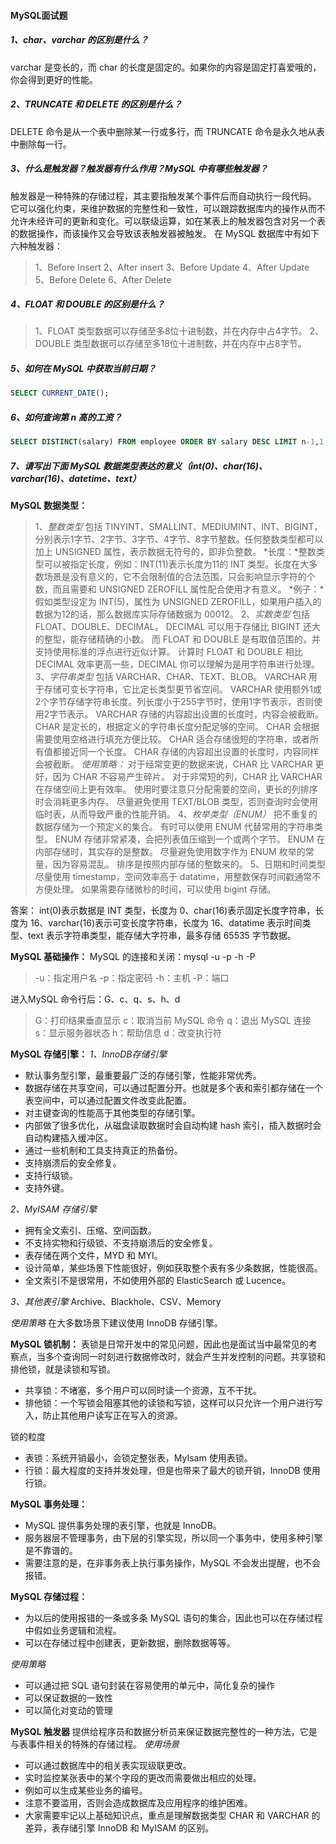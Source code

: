 #### MySQL面试题

##### 1、char、varchar 的区别是什么？

varchar 是变长的，而 char 的长度是固定的。如果你的内容是固定打喜爱哦的，你会得到更好的性能。

##### 2、TRUNCATE 和 DELETE 的区别是什么？

DELETE 命令是从一个表中删除某一行或多行，而 TRUNCATE 命令是永久地从表中删除每一行。

##### 3、什么是触发器？触发器有什么作用？MySQL 中有哪些触发器？

触发器是一种特殊的存储过程，其主要指触发某个事件后而自动执行一段代码。
它可以强化约束，来维护数据的完整性和一致性，可以跟踪数据库内的操作从而不允许未经许可的更新和变化。可以联级运算，如在某表上的触发器包含对另一个表的数据操作，而该操作又会导致该表触发器被触发。
在 MySQL 数据库中有如下六种触发器：
> 1、Before Insert
> 2、After insert
> 3、Before Update
> 4、After Update
> 5、Before Delete
> 6、After Delete

##### 4、FLOAT 和 DOUBLE 的区别是什么？

> 1、FLOAT 类型数据可以存储至多8位十进制数，并在内存中占4字节。
> 2、DOUBLE 类型数据可以存储至多18位十进制数，并在内存中占8字节。

##### 5、如何在 MySQL 中获取当前日期？

```sql
SELECT CURRENT_DATE();
```

##### 6、如何查询第 n 高的工资？

```sql
SELECT DISTINCT(salary) FROM employee ORDER BY salary DESC LIMIT n-1,1;
```

##### 7、请写出下面 MySQL 数据类型表达的意义（int(0)、char(16)、varchar(16)、datetime、text）

**MySQL 数据类型：**
> 1、*整数类型*
> 包括 TINYINT、SMALLINT、MEDIUMINT、INT、BIGINT，分别表示1字节、2字节、3字节、4字节、8字节整数。任何整数类型都可以加上 UNSIGNED 属性，表示数据无符号的，即非负整数。
> *长度：*整数类型可以被指定长度，例如：INT(11)表示长度为11的 INT 类型。长度在大多数场景是没有意义的，它不会限制值的合法范围，只会影响显示字符的个数，而且需要和 UNSIGNED ZEROFILL 属性配合使用才有意义。
> *例子：*假如类型设定为 INT(5)，属性为 UNSIGNED ZEROFILL，如果用户插入的数据为12的话，那么数据库实际存储数据为 00012。
> 2、*实数类型*
> 包括 FLOAT、DOUBLE、DECIMAL。
> DECIMAL 可以用于存储比 BIGINT 还大的整型，能存储精确的小数。
> 而 FLOAT 和 DOUBLE 是有取值范围的，并支持使用标准的浮点进行近似计算。
> 计算时 FLOAT 和 DOUBLE 相比 DECIMAL 效率更高一些，DECIMAL 你可以理解为是用字符串进行处理。
> 3、*字符串类型*
> 包括 VARCHAR、CHAR、TEXT、BLOB。
> VARCHAR 用于存储可变长字符串，它比定长类型更节省空间。
> VARCHAR 使用额外1或2个字节存储字符串长度。列长度小于255字节时，使用1字节表示，否则使用2字节表示。
> VARCHAR 存储的内容超出设置的长度时，内容会被截断。
> CHAR 是定长的，根据定义的字符串长度分配足够的空间。
> CHAR 会根据需要使用空格进行填充方便比较。
> CHAR 适合存储很短的字符串，或者所有值都接近同一个长度。
> CHAR 存储的内容超出设置的长度时，内容同样会被截断。
*使用策略：*
对于经常变更的数据来说，CHAR 比 VARCHAR 更好，因为 CHAR 不容易产生碎片。
对于非常短的列，CHAR 比 VARCHAR 在存储空间上更有效率。
使用时要注意只分配需要的空间，更长的列排序时会消耗更多内存。
尽量避免使用 TEXT/BLOB 类型，否则查询时会使用临时表，从而导致严重的性能开销。
> 4、*枚举类型（ENUM）*
> 把不重复的数据存储为一个预定义的集合。
> 有时可以使用 ENUM 代替常用的字符串类型。
> ENUM 存储非常紧凑，会把列表值压缩到一个或两个字节。
> ENUM 在内部存储时，其实存的是整数。
> 尽量避免使用数字作为 ENUM 枚举的常量，因为容易混乱。
> 排序是按照内部存储的整数来的。
> 5、日期和时间类型
> 尽量使用 timestamp，空间效率高于 datatime，用整数保存时间戳通常不方便处理。
> 如果需要存储微秒的时间，可以使用 bigint 存储。

答案：
int(0)表示数据是 INT 类型，长度为 0、char(16)表示固定长度字符串，长度为 16、varchar(16)表示可变长度字符串，长度为 16、datatime 表示时间类型、text 表示字符串类型，能存储大字符串，最多存储 65535 字节数据。

**MySQL 基础操作：**
MySQL 的连接和关闭：mysql -u -p -h -P
> -u：指定用户名
> -p：指定密码
> -h：主机
> -P：端口

进入MySQL 命令行后：G、c、q、s、h、d
> G：打印结果垂直显示
> c：取消当前 MySQL 命令
> q：退出 MySQL 连接
> s：显示服务器状态
> h：帮助信息
> d：改变执行符

**MySQL 存储引擎：**
*1、InnoDB存储引擎*

- 默认事务型引擎，最重要最广泛的存储引擎，性能非常优秀。
- 数据存储在共享空间，可以通过配置分开。也就是多个表和索引都存储在一个表空间中，可以通过配置文件改变此配置。
- 对主键查询的性能高于其他类型的存储引擎。
- 内部做了很多优化，从磁盘读取数据时会自动构建 hash 索引，插入数据时会自动构建插入缓冲区。
- 通过一些机制和工具支持真正的热备份。
- 支持崩溃后的安全修复。
- 支持行级锁。
- 支持外键。

*2、MyISAM 存储引擎*

- 拥有全文索引、压缩、空间函数。
- 不支持实物和行级锁、不支持崩溃后的安全修复。
- 表存储在两个文件，MYD 和 MYI。
- 设计简单，某些场景下性能很好，例如获取整个表有多少条数据，性能很高。
- 全文索引不是很常用，不如使用外部的 ElasticSearch 或 Lucence。

*3、其他表引擎*
Archive、Blackhole、CSV、Memory

*使用策略*
在大多数场景下建议使用 InnoDB 存储引擎。

**MySQL 锁机制：**
表锁是日常开发中的常见问题，因此也是面试当中最常见的考察点，当多个查询同一时刻进行数据修改时，就会产生并发控制的问题。共享锁和排他锁，就是读锁和写锁。

- 共享锁：不堵塞，多个用户可以同时读一个资源，互不干扰。
- 排他锁：一个写锁会阻塞其他的读锁和写锁，这样可以只允许一个用户进行写入，防止其他用户读写正在写入的资源。

锁的粒度

- 表锁：系统开销最小，会锁定整张表，MyIsam 使用表锁。
- 行锁：最大程度的支持并发处理，但是也带来了最大的锁开销，InnoDB 使用行锁。

**MySQL 事务处理：**

- MySQL 提供事务处理的表引擎，也就是 InnoDB。
- 服务器层不管理事务，由下层的引擎实现，所以同一个事务中，使用多种引擎是不靠谱的。
- 需要注意的是，在非事务表上执行事务操作，MySQL 不会发出提醒，也不会报错。

**MySQL 存储过程：**

- 为以后的使用报错的一条或多条 MySQL 语句的集合，因此也可以在存储过程中假如业务逻辑和流程。
- 可以在存储过程中创建表，更新数据，删除数据等等。

*使用策略*

- 可以通过把 SQL 语句封装在容易使用的单元中，简化复杂的操作
- 可以保证数据的一致性
- 可以简化对变动的管理

**MySQL 触发器**
提供给程序员和数据分析员来保证数据完整性的一种方法，它是与表事件相关的特殊的存储过程。
*使用场景*

- 可以通过数据库中的相关表实现级联更改。
- 实时监控某张表中的某个字段的更改而需要做出相应的处理。
- 例如可以生成某些业务的编号。
- 注意不要滥用，否则会造成数据库及应用程序的维护困难。
- 大家需要牢记以上基础知识点，重点是理解数据类型 CHAR 和 VARCHAR 的差异，表存储引擎 InnoDB 和 MyISAM 的区别。
